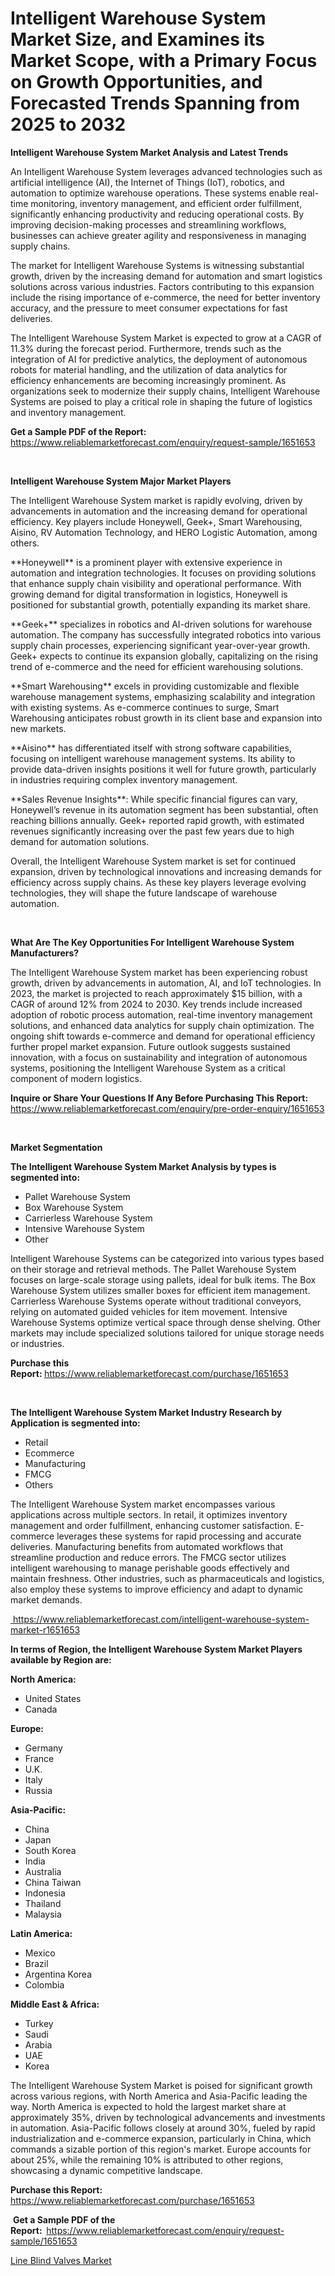 <p><h1>Intelligent Warehouse System Market Size, and Examines its Market Scope, with a Primary Focus on Growth Opportunities, and Forecasted Trends Spanning from 2025 to 2032</h1></p><p><strong>Intelligent Warehouse System Market Analysis and Latest Trends</strong></p>
<p><p>An Intelligent Warehouse System leverages advanced technologies such as artificial intelligence (AI), the Internet of Things (IoT), robotics, and automation to optimize warehouse operations. These systems enable real-time monitoring, inventory management, and efficient order fulfillment, significantly enhancing productivity and reducing operational costs. By improving decision-making processes and streamlining workflows, businesses can achieve greater agility and responsiveness in managing supply chains.</p><p>The market for Intelligent Warehouse Systems is witnessing substantial growth, driven by the increasing demand for automation and smart logistics solutions across various industries. Factors contributing to this expansion include the rising importance of e-commerce, the need for better inventory accuracy, and the pressure to meet consumer expectations for fast deliveries.</p><p>The Intelligent Warehouse System Market is expected to grow at a CAGR of 11.3% during the forecast period. Furthermore, trends such as the integration of AI for predictive analytics, the deployment of autonomous robots for material handling, and the utilization of data analytics for efficiency enhancements are becoming increasingly prominent. As organizations seek to modernize their supply chains, Intelligent Warehouse Systems are poised to play a critical role in shaping the future of logistics and inventory management.</p></p>
<p><strong>Get a Sample PDF of the Report:&nbsp;</strong> <a href="https://www.reliablemarketforecast.com/enquiry/request-sample/1651653?utm_campaign=3122&utm_medium=2&utm_source=Github&utm_content=ia&utm_term=08042025&utm_id=intelligent-warehouse-system">https://www.reliablemarketforecast.com/enquiry/request-sample/1651653</a></p>
<p>&nbsp;</p>
<p><strong>Intelligent Warehouse System Major Market Players</strong></p>
<p><p>The Intelligent Warehouse System market is rapidly evolving, driven by advancements in automation and the increasing demand for operational efficiency. Key players include Honeywell, Geek+, Smart Warehousing, Aisino, RV Automation Technology, and HERO Logistic Automation, among others.</p><p>**Honeywell** is a prominent player with extensive experience in automation and integration technologies. It focuses on providing solutions that enhance supply chain visibility and operational performance. With growing demand for digital transformation in logistics, Honeywell is positioned for substantial growth, potentially expanding its market share.</p><p>**Geek+** specializes in robotics and AI-driven solutions for warehouse automation. The company has successfully integrated robotics into various supply chain processes, experiencing significant year-over-year growth. Geek+ expects to continue its expansion globally, capitalizing on the rising trend of e-commerce and the need for efficient warehousing solutions.</p><p>**Smart Warehousing** excels in providing customizable and flexible warehouse management systems, emphasizing scalability and integration with existing systems. As e-commerce continues to surge, Smart Warehousing anticipates robust growth in its client base and expansion into new markets.</p><p>**Aisino** has differentiated itself with strong software capabilities, focusing on intelligent warehouse management systems. Its ability to provide data-driven insights positions it well for future growth, particularly in industries requiring complex inventory management.</p><p>**Sales Revenue Insights**: While specific financial figures can vary, Honeywell’s revenue in its automation segment has been substantial, often reaching billions annually. Geek+ reported rapid growth, with estimated revenues significantly increasing over the past few years due to high demand for automation solutions.</p><p>Overall, the Intelligent Warehouse System market is set for continued expansion, driven by technological innovations and increasing demands for efficiency across supply chains. As these key players leverage evolving technologies, they will shape the future landscape of warehouse automation.</p></p>
<p>&nbsp;</p>
<p><strong>What Are The Key Opportunities For Intelligent Warehouse System Manufacturers?</strong></p>
<p><p>The Intelligent Warehouse System market has been experiencing robust growth, driven by advancements in automation, AI, and IoT technologies. In 2023, the market is projected to reach approximately $15 billion, with a CAGR of around 12% from 2024 to 2030. Key trends include increased adoption of robotic process automation, real-time inventory management solutions, and enhanced data analytics for supply chain optimization. The ongoing shift towards e-commerce and demand for operational efficiency further propel market expansion. Future outlook suggests sustained innovation, with a focus on sustainability and integration of autonomous systems, positioning the Intelligent Warehouse System as a critical component of modern logistics.</p></p>
<p><strong>Inquire or Share Your Questions If Any Before Purchasing This Report:</strong> <a href="https://www.reliablemarketforecast.com/enquiry/pre-order-enquiry/1651653?utm_campaign=3122&utm_medium=2&utm_source=Github&utm_content=ia&utm_term=08042025&utm_id=intelligent-warehouse-system">https://www.reliablemarketforecast.com/enquiry/pre-order-enquiry/1651653</a></p>
<p>&nbsp;</p>
<p><strong>Market Segmentation</strong></p>
<p><strong>The Intelligent Warehouse System Market Analysis by types is segmented into:</strong></p>
<p><ul><li>Pallet Warehouse System</li><li>Box Warehouse System</li><li>Carrierless Warehouse System</li><li>Intensive Warehouse System</li><li>Other</li></ul></p>
<p><p>Intelligent Warehouse Systems can be categorized into various types based on their storage and retrieval methods. The Pallet Warehouse System focuses on large-scale storage using pallets, ideal for bulk items. The Box Warehouse System utilizes smaller boxes for efficient item management. Carrierless Warehouse Systems operate without traditional conveyors, relying on automated guided vehicles for item movement. Intensive Warehouse Systems optimize vertical space through dense shelving. Other markets may include specialized solutions tailored for unique storage needs or industries.</p></p>
<p><strong>Purchase this Report:&nbsp;</strong><a href="https://www.reliablemarketforecast.com/purchase/1651653?utm_campaign=3122&utm_medium=2&utm_source=Github&utm_content=ia&utm_term=08042025&utm_id=intelligent-warehouse-system">https://www.reliablemarketforecast.com/purchase/1651653</a></p>
<p>&nbsp;</p>
<p><strong>The Intelligent Warehouse System Market Industry Research by Application is segmented into:</strong></p>
<p><ul><li>Retail</li><li>Ecommerce</li><li>Manufacturing</li><li>FMCG</li><li>Others</li></ul></p>
<p><p>The Intelligent Warehouse System market encompasses various applications across multiple sectors. In retail, it optimizes inventory management and order fulfillment, enhancing customer satisfaction. E-commerce leverages these systems for rapid processing and accurate deliveries. Manufacturing benefits from automated workflows that streamline production and reduce errors. The FMCG sector utilizes intelligent warehousing to manage perishable goods effectively and maintain freshness. Other industries, such as pharmaceuticals and logistics, also employ these systems to improve efficiency and adapt to dynamic market demands.</p></p>
<p><a href="https://www.reliablemarketforecast.com/intelligent-warehouse-system-market-r1651653?utm_campaign=3122&utm_medium=2&utm_source=Github&utm_content=ia&utm_term=08042025&utm_id=intelligent-warehouse-system">&nbsp;https://www.reliablemarketforecast.com/intelligent-warehouse-system-market-r1651653</a></p>
<p><strong>In terms of Region, the Intelligent Warehouse System Market Players available by Region are:</strong></p>
<p>
    <p> <strong> North America: </strong>
        <ul>
            <li>United States</li>
            <li>Canada</li>
        </ul>
        </p> 
    <p> <strong> Europe: </strong>
        <ul>
            <li>Germany</li>
            <li>France</li>
            <li>U.K.</li>
            <li>Italy</li>
            <li>Russia</li>
        </ul>
        </p> 
    <p> <strong> Asia-Pacific: </strong>
        <ul>
            <li>China</li>
            <li>Japan</li>
            <li>South Korea</li>
            <li>India</li>
            <li>Australia</li>
            <li>China Taiwan</li>
            <li>Indonesia</li>
            <li>Thailand</li>
            <li>Malaysia</li>
        </ul>
        </p> 
    <p> <strong> Latin America: </strong>
        <ul>
            <li>Mexico</li>
            <li>Brazil</li>
            <li>Argentina Korea</li>
            <li>Colombia</li>
        </ul>
        </p> 
    <p> <strong> Middle East & Africa: </strong>
        <ul>
            <li>Turkey</li>
            <li>Saudi</li>
            <li>Arabia</li>
            <li>UAE</li>
            <li>Korea</li>
        </ul>
    </p>
    </p>
<p><p>The Intelligent Warehouse System Market is poised for significant growth across various regions, with North America and Asia-Pacific leading the way. North America is expected to hold the largest market share at approximately 35%, driven by technological advancements and investments in automation. Asia-Pacific follows closely at around 30%, fueled by rapid industrialization and e-commerce expansion, particularly in China, which commands a sizable portion of this region's market. Europe accounts for about 25%, while the remaining 10% is attributed to other regions, showcasing a dynamic competitive landscape.</p></p>
<p><strong>Purchase this Report: </strong><a href="https://www.reliablemarketforecast.com/purchase/1651653?utm_campaign=3122&utm_medium=2&utm_source=Github&utm_content=ia&utm_term=08042025&utm_id=intelligent-warehouse-system">https://www.reliablemarketforecast.com/purchase/1651653</a></p>
<p>&nbsp;<strong>Get a Sample PDF of the Report:&nbsp;&nbsp;</strong><a href="https://www.reliablemarketforecast.com/enquiry/request-sample/1651653?utm_campaign=3122&utm_medium=2&utm_source=Github&utm_content=ia&utm_term=08042025&utm_id=intelligent-warehouse-system">https://www.reliablemarketforecast.com/enquiry/request-sample/1651653</a></p>
<p><strong></strong></p>
<p><p><a href="https://github.com/donnettaletizia/Market-Research-Report-List-1/blob/main/line-blind-valves-market.md?utm_campaign=3122&utm_medium=2&utm_source=Github&utm_content=ia&utm_term=08042025&utm_id=intelligent-warehouse-system">Line Blind Valves Market</a></p></p>